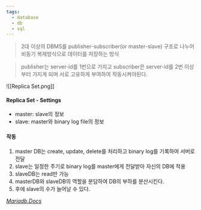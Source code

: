 ```yaml
---
tags:
  - database
  - db
  - sql
---
```



> 2대 이상의 DBMS를 publisher-subscriber(or master-slave) 구조로 나누어 비동기 복제방식으로 데이터를 저장하는 방식

> publisher는 server-id를 1번으로 가지고 subscriber은 server-id를 2번 이상부터 가지게 되며 서로 고유하게 부여하여 작동시켜야된다.

![[Replica Set.png]]
#### Replica Set - Settings
- master: slave의 정보
- slave: master와 binary log file의 정보

#### 작동
1. master DB는 create, update, delete를 처리하고 binary log를 기록하여 서버로 전달
2. slave는 일정한 주기로 binary log를 master에게 전달받아 자신의 DB에 적용
3. slaveDB는 read만 가능
4. masterDB와 slaveDB의 역할을 분담하여 DB의 부하를 분산시킨다.
5. 후에 slave의 수가 늘어날 수 있다.

[_Mariadb.Docs_](https://mariadb.com/kb/en/replication-overview/)
